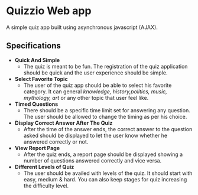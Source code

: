 # Quizzio Web app

A simple quiz app built using asynchronous javascript (AJAX).

## Specifications

- **Quick And Simple**
  - The quiz is meant to be fun. The registration of the quiz application should be quick and the user experience should be simple.
- **Select Favorite Topic**
  - The user of the quiz app should be able to select his favorite category. It can general _knowledge, history,politics, music, mythology, art_ or any other topic that user feel like.
- **Timed Questions**
  - There should be a specific time limit set for answering any question. The user should be allowed to change the timing as per his choice.
- **Display Correct Answer After The Quiz**
  - After the time of the answer ends, the correct answer to the question asked should be displayed to let the user know whether he answered correctly or not.
- **View Report Page**
  - After the quiz ends, a report page should be displayed showing a number of questions answered correctly and vice versa.
- **Different Levels of Quiz**
  - The user should be availed with levels of the quiz. It should start with easy, medium & hard. You can also keep stages for quiz increasing the difficulty level.
